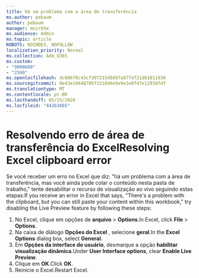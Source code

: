 ```yaml
---
title: Há um problema com a área de transferência
ms.author: pebaum
author: pebaum
manager: mnirkhe
ms.audience: Admin
ms.topic: article
ROBOTS: NOINDEX, NOFOLLOW
localization_priority: Normal
ms.collection: Adm_O365
ms.custom:
- "9000688"
- "2580"
ms.openlocfilehash: dc086f0c43cf307215d8d97a87fdf21d61611d36
ms.sourcegitcommit: 0e43e19448705f151846e9e9e1e0f47e12938fdf
ms.translationtype: MT
ms.contentlocale: pt-BR
ms.lasthandoff: 05/15/2020
ms.locfileid: "44263865"
---
```

# <a name="resolving-excel-clipboard-error"></a><span data-ttu-id="9186d-102">Resolvendo erro de área de transferência do Excel</span><span class="sxs-lookup"><span data-stu-id="9186d-102">Resolving Excel clipboard error</span></span>

<span data-ttu-id="9186d-103">Se você receber um erro no Excel que diz: "há um problema com a área de transferência, mas você ainda pode colar o conteúdo nesta pasta de trabalho," tente desabilitar o recurso de visualização ao vivo seguindo estas etapas:</span><span class="sxs-lookup"><span data-stu-id="9186d-103">If you receive an error in Excel that says, "There's a problem with the clipboard, but you can still paste your content within this workbook," try disabling the Live Preview feature by following these steps:</span></span>

1. <span data-ttu-id="9186d-104">No Excel, clique em opções de **arquivo**  >  **Options**.</span><span class="sxs-lookup"><span data-stu-id="9186d-104">In Excel, click **File** > **Options**.</span></span>
3. <span data-ttu-id="9186d-105">Na caixa de diálogo **Opções do Excel** , selecione **geral**.</span><span class="sxs-lookup"><span data-stu-id="9186d-105">In the **Excel Options** dialog box, select **General**.</span></span>
4. <span data-ttu-id="9186d-106">Em **Opções da interface do usuário**, desmarque a opção **habilitar visualização dinâmica**.</span><span class="sxs-lookup"><span data-stu-id="9186d-106">Under **User Interface options**, clear **Enable Live Preview**.</span></span>
5. <span data-ttu-id="9186d-107">Clique em **OK**.</span><span class="sxs-lookup"><span data-stu-id="9186d-107">Click **OK**.</span></span>
6. <span data-ttu-id="9186d-108">Reinicie o Excel.</span><span class="sxs-lookup"><span data-stu-id="9186d-108">Restart Excel.</span></span>
